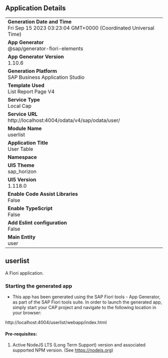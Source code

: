 ## Application Details
|               |
| ------------- |
|**Generation Date and Time**<br>Fri Sep 15 2023 03:23:04 GMT+0000 (Coordinated Universal Time)|
|**App Generator**<br>@sap/generator-fiori-elements|
|**App Generator Version**<br>1.10.6|
|**Generation Platform**<br>SAP Business Application Studio|
|**Template Used**<br>List Report Page V4|
|**Service Type**<br>Local Cap|
|**Service URL**<br>http://localhost:4004/odata/v4/sap/odata/user/
|**Module Name**<br>userlist|
|**Application Title**<br>User Table|
|**Namespace**<br>|
|**UI5 Theme**<br>sap_horizon|
|**UI5 Version**<br>1.118.0|
|**Enable Code Assist Libraries**<br>False|
|**Enable TypeScript**<br>False|
|**Add Eslint configuration**<br>False|
|**Main Entity**<br>user|

## userlist

A Fiori application.

### Starting the generated app

-   This app has been generated using the SAP Fiori tools - App Generator, as part of the SAP Fiori tools suite.  In order to launch the generated app, simply start your CAP project and navigate to the following location in your browser:

http://localhost:4004/userlist/webapp/index.html

#### Pre-requisites:

1. Active NodeJS LTS (Long Term Support) version and associated supported NPM version.  (See https://nodejs.org)


